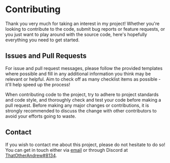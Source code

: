 # Contributing

Thank you very much for taking an interest in my project! Whether you're looking to contribute to the code, submit bug reports or feature requests, or you just want to play around with the source code, here's hopefully everything you need to get started.

## Issues and Pull Requests
For issue and pull request messages, please follow the provided templates where possible and fill in any additional information you think may be relevant or helpful. Aim to check off as many checklist items as possible - it'll help speed up the process!

When contributing code to the project, try to adhere to project standards and code style, and thoroughly check and test your code before making a pull request. Before making any major changes or contributions, it is strongly recommended to discuss the change with other contributors to avoid your efforts going to waste.

## Contact
If you wish to contact me about this project, please do not hesitate to do so! You can get in touch either via [email](mailto:stroev.andrew@gmail.com) or through Discord at [ThatOtherAndrew#8134](https://discord.com/users/650459420635168769).
